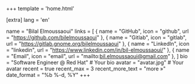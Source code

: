 +++
template = 'home.html'

[extra]
lang = 'en'

name = "Bilal Elmoussaoui"
links = [
    { name = "GitHub", icon = "github", url = "https://github.com/bilelmoussaoui" },
    { name = "Gitlab", icon = "gitlab", url = "https://gitlab.gnome.org/bilelmoussaoui" },
    { name = "LinkedIn", icon = "linkedin", url = "https://www.linkedin.com/in/bil-elmoussaoui/" },
    { name = "Email", icon = "email", url = "mailto:bil.elmoussaoui@gmail.com" },
]
bio = "Software Engineer @ Red Hat" # Your bio
avatar = "avatar.jpg" # Your avatar
recent = true
recent_max = 3
recent_more_text = "more »"
date_format = "%b %-d, %Y"
+++
